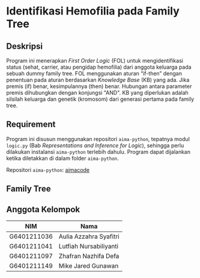 # Identifikasi Hemofilia pada Family Tree

## Deskripsi
Program ini menerapkan *First Order Logic* (FOL) untuk mengidentifikasi status (sehat, carrier, atau pengidap hemofilia) dari anggota keluarga pada sebuah dummy family tree. FOL menggunakan aturan “if-then” dengan penentuan pada aturan berdasarkan *Knowledge Base* (KB) yang ada. Jika premis (if) benar, kesimpulannya (then) benar. Hubungan antara parameter premis dihubungkan dengan konjungsi "AND". KB yang diperlukan adalah silsilah keluarga dan genetik (kromosom) dari generasi pertama pada family tree.

## Requirement
Program ini disusun menggunakan repositori `aima-python`, tepatnya modul `logic.py` (Bab *Representations and Inference for Logic*), sehingga perlu dilakukan instalansi `aima-python` terlebih dahulu. Program dapat dijalankan ketika diletakkan di dalam folder `aima-python`.

Repositori `aima-python`: [aimacode](https://github.com/aimacode/aima-python)

## Family Tree


## Anggota Kelompok
| NIM | Nama |
| ------------- | ------------- |
| G6401211036  | Aulia Azzahra Syafitri  |
| G6401211041  | Lutfiah Nursabiliyanti  |
| G6401211097  | Zhafran Nazhifa Defa  |
| G6401211149  | Mike Jared Gunawan  |
